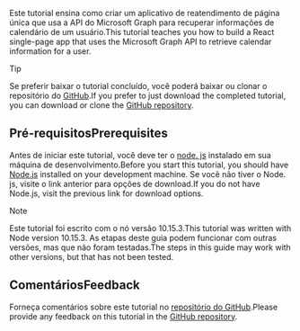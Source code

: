 <!-- markdownlint-disable MD002 MD041 -->

<span data-ttu-id="46b50-101">Este tutorial ensina como criar um aplicativo de reatendimento de página única que usa a API do Microsoft Graph para recuperar informações de calendário de um usuário.</span><span class="sxs-lookup"><span data-stu-id="46b50-101">This tutorial teaches you how to build a React single-page app that uses the Microsoft Graph API to retrieve calendar information for a user.</span></span>

> [!TIP]
> <span data-ttu-id="46b50-102">Se preferir baixar o tutorial concluído, você poderá baixar ou clonar o repositório do [GitHub](https://github.com/microsoftgraph/msgraph-training-reactspa).</span><span class="sxs-lookup"><span data-stu-id="46b50-102">If you prefer to just download the completed tutorial, you can download or clone the [GitHub repository](https://github.com/microsoftgraph/msgraph-training-reactspa).</span></span>

## <a name="prerequisites"></a><span data-ttu-id="46b50-103">Pré-requisitos</span><span class="sxs-lookup"><span data-stu-id="46b50-103">Prerequisites</span></span>

<span data-ttu-id="46b50-104">Antes de iniciar este tutorial, você deve ter o [node. js](https://nodejs.org) instalado em sua máquina de desenvolvimento.</span><span class="sxs-lookup"><span data-stu-id="46b50-104">Before you start this tutorial, you should have [Node.js](https://nodejs.org) installed on your development machine.</span></span> <span data-ttu-id="46b50-105">Se você não tiver o Node. js, visite o link anterior para opções de download.</span><span class="sxs-lookup"><span data-stu-id="46b50-105">If you do not have Node.js, visit the previous link for download options.</span></span>

> [!NOTE]
> <span data-ttu-id="46b50-106">Este tutorial foi escrito com o nó versão 10.15.3.</span><span class="sxs-lookup"><span data-stu-id="46b50-106">This tutorial was written with Node version 10.15.3.</span></span> <span data-ttu-id="46b50-107">As etapas deste guia podem funcionar com outras versões, mas que não foram testadas.</span><span class="sxs-lookup"><span data-stu-id="46b50-107">The steps in this guide may work with other versions, but that has not been tested.</span></span>

## <a name="feedback"></a><span data-ttu-id="46b50-108">Comentários</span><span class="sxs-lookup"><span data-stu-id="46b50-108">Feedback</span></span>

<span data-ttu-id="46b50-109">Forneça comentários sobre este tutorial no [repositório do GitHub](https://github.com/microsoftgraph/msgraph-training-reactspa).</span><span class="sxs-lookup"><span data-stu-id="46b50-109">Please provide any feedback on this tutorial in the [GitHub repository](https://github.com/microsoftgraph/msgraph-training-reactspa).</span></span>